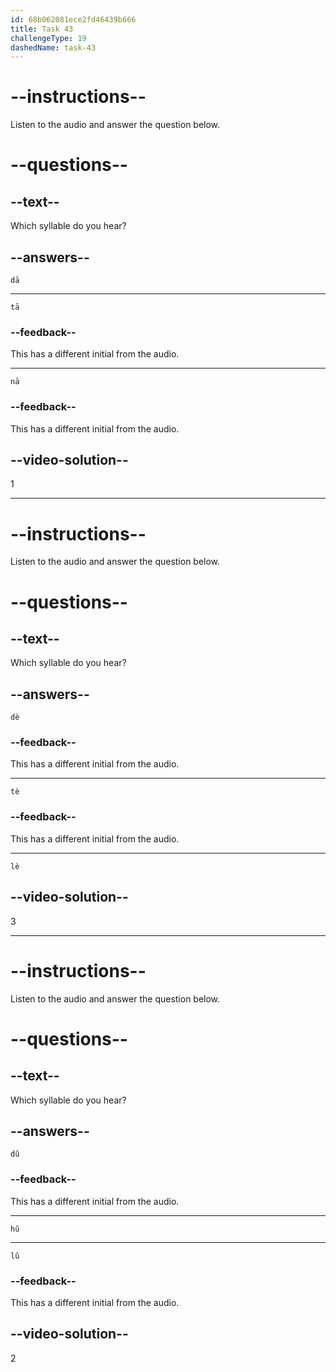 ```yaml
---
id: 68b062081ece2fd46439b666
title: Task 43
challengeType: 19
dashedName: task-43
---
```


<!-- (Audio) A: dā -->

# --instructions--

Listen to the audio and answer the question below.

# --questions--

## --text--

Which syllable do you hear?

## --answers--

`dā`

---

`tā`

### --feedback--

This has a different initial from the audio.

---

`nā`

### --feedback--

This has a different initial from the audio.

## --video-solution--

1

---

<!-- (Audio) A: lè -->

# --instructions--

Listen to the audio and answer the question below.

# --questions--

## --text--

Which syllable do you hear?

## --answers--

`dè`

### --feedback--

This has a different initial from the audio.

---

`tè`

### --feedback--

This has a different initial from the audio.

---

`lè`

## --video-solution--

3

---

<!-- (Audio) A: hǔ -->

# --instructions--

Listen to the audio and answer the question below.

# --questions--

## --text--

Which syllable do you hear?

## --answers--

`dǔ`

### --feedback--

This has a different initial from the audio.

---

`hǔ`

---

`lǔ`

### --feedback--

This has a different initial from the audio.

## --video-solution--

2
